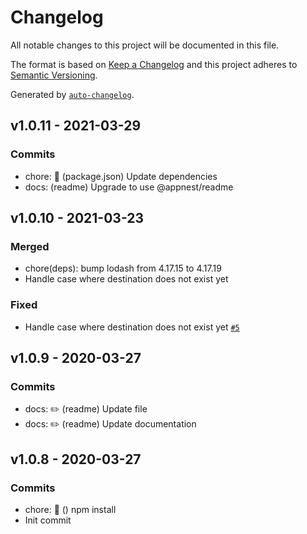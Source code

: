 # Changelog

All notable changes to this project will be documented in this file.

The format is based on [Keep a Changelog](https://keepachangelog.com/en/1.0.0/)
and this project adheres to [Semantic Versioning](https://semver.org/spec/v2.0.0.html).

Generated by [`auto-changelog`](https://github.com/CookPete/auto-changelog).

## v1.0.11 - 2021-03-29

### Commits

- chore: 🤖 (package.json) Update dependencies 
- docs: (readme) Upgrade to use @appnest/readme 

## v1.0.10 - 2021-03-23

### Merged

- chore(deps): bump lodash from 4.17.15 to 4.17.19 
- Handle case where destination does not exist yet 

### Fixed

- Handle case where destination does not exist yet [`#5`](https://github.com/dperuo/npm-carbon/issues/5)

## v1.0.9 - 2020-03-27

### Commits

- docs: ✏️ (readme) Update file 
- docs: ✏️ (readme) Update documentation 

## v1.0.8 - 2020-03-27

### Commits

- chore: 🤖 () npm install 
- Init commit 
